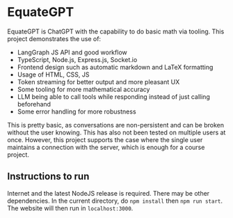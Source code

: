 # EquateGPT

EquateGPT is ChatGPT with the capability to do basic math via tooling. This project demonstrates the use of:
 * LangGraph JS API and good workflow
 * TypeScript, Node.js, Express.js, Socket.io
 * Frontend design such as automatic markdown and LaTeX formatting
 * Usage of HTML, CSS, JS
 * Token streaming for better output and more pleasant UX
 * Some tooling for more mathematical accuracy
 * LLM being able to call tools while responding instead of just calling beforehand
 * Some error handling for more robustness

This is pretty basic, as conversations are non-persistent and can be broken without the user knowing. This has also not been tested on multiple users at once. However, this project supports the case where the single user maintains a connection with the server, which is enough for a course project.

## Instructions to run
Internet and the latest NodeJS release is required. There may be other dependencies. In the current directory, do `npm install` then `npm run start`. The website will then run in `localhost:3000`.